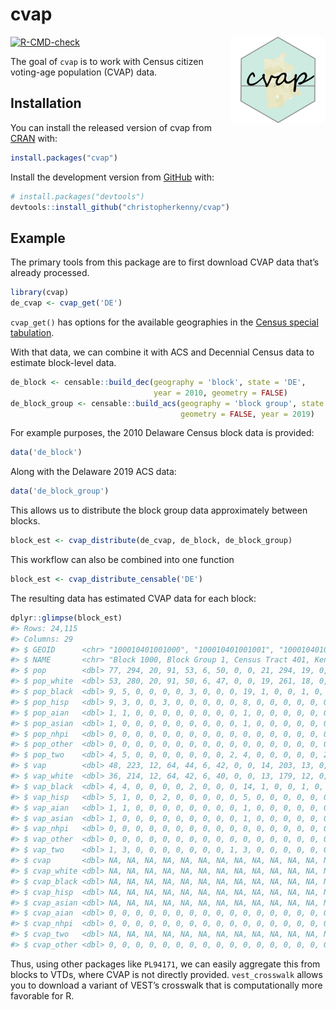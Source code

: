 
<!-- README.md is generated from README.Rmd. Please edit that file -->

# cvap
<a href='https://christophertkenny.com/cvap/'><img src='man/figures/logo.png' align="right" height="138" /></a>

<!-- badges: start -->

[![R-CMD-check](https://github.com/christopherkenny/cvap/workflows/R-CMD-check/badge.svg)](https://github.com/christopherkenny/cvap/actions)
<!-- badges: end -->

The goal of `cvap` is to work with Census citizen voting-age population
(CVAP) data.

## Installation

You can install the released version of cvap from
[CRAN](https://CRAN.R-project.org) with:

``` r
install.packages("cvap")
```

Install the development version from [GitHub](https://github.com/) with:

``` r
# install.packages("devtools")
devtools::install_github("christopherkenny/cvap")
```

## Example

The primary tools from this package are to first download CVAP data
that’s already processed.

``` r
library(cvap)
de_cvap <- cvap_get('DE')
```

`cvap_get()` has options for the available geographies in the [Census
special
tabulation](https://www.census.gov/programs-surveys/decennial-census/about/voting-rights/cvap.html).

With that data, we can combine it with ACS and Decennial Census data to
estimate block-level data.

``` r
de_block <- censable::build_dec(geography = 'block', state = 'DE', 
                                year = 2010, geometry = FALSE)
de_block_group <- censable::build_acs(geography = 'block group', state = 'DE', 
                                      geometry = FALSE, year = 2019)
```

For example purposes, the 2010 Delaware Census block data is provided:

``` r
data('de_block')
```

Along with the Delaware 2019 ACS data:

``` r
data('de_block_group')
```

This allows us to distribute the block group data approximately between
blocks.

``` r
block_est <- cvap_distribute(de_cvap, de_block, de_block_group)
```

This workflow can also be combined into one function

``` r
block_est <- cvap_distribute_censable('DE')
```

The resulting data has estimated CVAP data for each block:

``` r
dplyr::glimpse(block_est)
#> Rows: 24,115
#> Columns: 29
#> $ GEOID      <chr> "100010401001000", "100010401001001", "100010401001002", "1~
#> $ NAME       <chr> "Block 1000, Block Group 1, Census Tract 401, Kent County, ~
#> $ pop        <dbl> 77, 294, 20, 91, 53, 6, 50, 0, 0, 21, 294, 19, 0, 23, 42, 0~
#> $ pop_white  <dbl> 53, 280, 20, 91, 50, 6, 47, 0, 0, 19, 261, 18, 0, 23, 41, 0~
#> $ pop_black  <dbl> 9, 5, 0, 0, 0, 0, 3, 0, 0, 0, 19, 1, 0, 0, 1, 0, 1, 0, 0, 1~
#> $ pop_hisp   <dbl> 9, 3, 0, 0, 3, 0, 0, 0, 0, 0, 8, 0, 0, 0, 0, 0, 0, 0, 0, 7,~
#> $ pop_aian   <dbl> 1, 1, 0, 0, 0, 0, 0, 0, 0, 0, 1, 0, 0, 0, 0, 0, 0, 0, 0, 0,~
#> $ pop_asian  <dbl> 1, 0, 0, 0, 0, 0, 0, 0, 0, 0, 1, 0, 0, 0, 0, 0, 0, 0, 0, 0,~
#> $ pop_nhpi   <dbl> 0, 0, 0, 0, 0, 0, 0, 0, 0, 0, 0, 0, 0, 0, 0, 0, 0, 0, 0, 0,~
#> $ pop_other  <dbl> 0, 0, 0, 0, 0, 0, 0, 0, 0, 0, 0, 0, 0, 0, 0, 0, 0, 0, 0, 0,~
#> $ pop_two    <dbl> 4, 5, 0, 0, 0, 0, 0, 0, 0, 2, 4, 0, 0, 0, 0, 0, 2, 0, 0, 0,~
#> $ vap        <dbl> 48, 223, 12, 64, 44, 6, 42, 0, 0, 14, 203, 13, 0, 13, 30, 0~
#> $ vap_white  <dbl> 36, 214, 12, 64, 42, 6, 40, 0, 0, 13, 179, 12, 0, 13, 29, 0~
#> $ vap_black  <dbl> 4, 4, 0, 0, 0, 0, 2, 0, 0, 0, 14, 1, 0, 0, 1, 0, 1, 0, 0, 1~
#> $ vap_hisp   <dbl> 5, 1, 0, 0, 2, 0, 0, 0, 0, 0, 5, 0, 0, 0, 0, 0, 0, 0, 0, 2,~
#> $ vap_aian   <dbl> 1, 1, 0, 0, 0, 0, 0, 0, 0, 0, 1, 0, 0, 0, 0, 0, 0, 0, 0, 0,~
#> $ vap_asian  <dbl> 1, 0, 0, 0, 0, 0, 0, 0, 0, 0, 1, 0, 0, 0, 0, 0, 0, 0, 0, 0,~
#> $ vap_nhpi   <dbl> 0, 0, 0, 0, 0, 0, 0, 0, 0, 0, 0, 0, 0, 0, 0, 0, 0, 0, 0, 0,~
#> $ vap_other  <dbl> 0, 0, 0, 0, 0, 0, 0, 0, 0, 0, 0, 0, 0, 0, 0, 0, 0, 0, 0, 0,~
#> $ vap_two    <dbl> 1, 3, 0, 0, 0, 0, 0, 0, 0, 1, 3, 0, 0, 0, 0, 0, 0, 0, 0, 0,~
#> $ cvap       <dbl> NA, NA, NA, NA, NA, NA, NA, NA, NA, NA, NA, NA, NA, NA, NA,~
#> $ cvap_white <dbl> NA, NA, NA, NA, NA, NA, NA, NA, NA, NA, NA, NA, NA, NA, NA,~
#> $ cvap_black <dbl> NA, NA, NA, NA, NA, NA, NA, NA, NA, NA, NA, NA, NA, NA, NA,~
#> $ cvap_hisp  <dbl> NA, NA, NA, NA, NA, NA, NA, NA, NA, NA, NA, NA, NA, NA, NA,~
#> $ cvap_asian <dbl> NA, NA, NA, NA, NA, NA, NA, NA, NA, NA, NA, NA, NA, NA, NA,~
#> $ cvap_aian  <dbl> 0, 0, 0, 0, 0, 0, 0, 0, 0, 0, 0, 0, 0, 0, 0, 0, 0, 0, 0, 0,~
#> $ cvap_nhpi  <dbl> 0, 0, 0, 0, 0, 0, 0, 0, 0, 0, 0, 0, 0, 0, 0, 0, 0, 0, 0, 0,~
#> $ cvap_two   <dbl> NA, NA, NA, NA, NA, NA, NA, NA, NA, NA, NA, NA, NA, NA, NA,~
#> $ cvap_other <dbl> 0, 0, 0, 0, 0, 0, 0, 0, 0, 0, 0, 0, 0, 0, 0, 0, 0, 0, 0, 0,~
```

Thus, using other packages like `PL94171`, we can easily aggregate this
from blocks to VTDs, where CVAP is not directly provided.
`vest_crosswalk` allows you to download a variant of VEST’s crosswalk
that is computationally more favorable for R.
